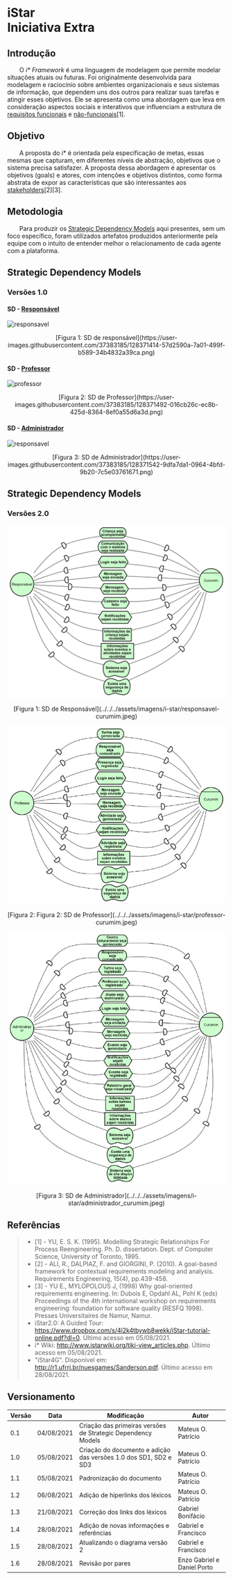 
# iStar <br> <span class="rotulo-extra">Iniciativa Extra</span>

## Introdução

&emsp;&emsp;O  _i* Framework_  é uma linguagem de modelagem que permite modelar situações atuais ou futuras. Foi originalmente desenvolvida para modelagem e raciocínio sobre ambientes organizacionais e seus sistemas de informação, que dependem uns dos outros para realizar suas tarefas e atingir esses objetivos. Ele se apresenta como uma abordagem que leva em consideração aspectos sociais e interativos que influenciam a estrutura de [requisitos funcionais](../../priorizacao/moscow/#requisitos-funcionais) e [não-funcionais](../../priorizacao/moscow/#requisitos-nao-funcionais)[1].

## Objetivo

&emsp;&emsp;A proposta do i* é orientada pela especificação de metas, essas mesmas que capturam, em diferentes níveis de abstração, objetivos que o sistema precisa satisfazer. A proposta dessa abordagem é apresentar os objetivos (goals) e atores, com intenções e objetivos distintos, como forma abstrata de expor as características que são interessantes aos [stakeholders](../lexicos/#lexico-stakeholder)[2][3].

## Metodologia

&emsp;&emsp;Para produzir os [Strategic Dependency Models](http://istarwiki.org/tiki-index.php?page=Strategic+Dependency+%28SD%29+Model) aqui presentes, sem um foco específico, foram utilizados artefatos produzidos anteriormente pela equipe com o intuito de entender melhor o relacionamento de cada agente com a plataforma.

## Strategic Dependency Models

### Versões 1.0

#### SD - [Responsável](../lexicos/#lexico-responsavel)
![responsavel](https://user-images.githubusercontent.com/37383185/128371414-57d2590a-7a01-499f-b589-34b4832a39ca.png)
<center>[Figura 1: SD de responsável](https://user-images.githubusercontent.com/37383185/128371414-57d2590a-7a01-499f-b589-34b4832a39ca.png)</center>

#### SD - [Professor](../lexicos/#lexico-professor)
![professor](https://user-images.githubusercontent.com/37383185/128371492-016cb26c-ec8b-425d-8364-8ef0a55d6a3d.png)
<center>[Figura 2: SD de Professor](https://user-images.githubusercontent.com/37383185/128371492-016cb26c-ec8b-425d-8364-8ef0a55d6a3d.png)</center>

#### SD - [Administrador](../lexicos/#lexico-administrador)
![responsavel](https://user-images.githubusercontent.com/37383185/128371542-9dfa7da1-0964-4bfd-9b20-7c5e03761671.png)
<center>[Figura 3: SD de Administrador](https://user-images.githubusercontent.com/37383185/128371542-9dfa7da1-0964-4bfd-9b20-7c5e03761671.png)</center>

## Strategic Dependency Models

### Versões 2.0

![responsavel](../../../assets/imagens/i-star/responsavel-curumim.jpeg)

<center>[Figura 1: SD de Responsável](../../../assets/imagens/i-star/responsavel-curumim.jpeg)</center>

![professor](../../../assets/imagens/i-star/professor-curumim.jpeg)

<center>[Figura 2: Figura 2: SD de Professor](../../../assets/imagens/i-star/professor-curumim.jpeg)</center>

![administrador](../../../assets/imagens/i-star/administrador_curumim.jpeg)

<center>[Figura 3: SD de Administrador](../../../assets/imagens/i-star/administrador_curumim.jpeg)</center>

## Referências

> - [1] - YU, E. S. K. (1995). Modelling Strategic Relationships For Process Reengineering. Ph. D. dissertation. Dept. of Computer Science, University of Toronto, 1995.
> - [2] - ALI, R., DALPIAZ, F. and GIORGINI, P. (2010). A goal-based framework for contextual requirements modeling and analysis. Requirements Engineering, 15(4), pp.439-458.
> - [3] - YU E., MYLOPOLOUS J, (1998) Why goal-oriented requirements engineering. In: Dubois E, Opdahl AL, Pohl K (eds) Proceedings of the 4th international workshop on requirements engineering: foundation for software quality (RESFQ 1998). Presses Universitaires de Namur, Namur.
> - iStar2.0: A Guided Tour: https://www.dropbox.com/s/4l2k4tbywb8wekk/iStar-tutorial-online.pdf?dl=0. Último acesso em 05/08/2021.
> - i* Wiki: http://www.istarwiki.org/tiki-view_articles.php. Último acesso em 05/08/2021.
> - "iStar4G". Disponível em: http://r1.ufrrj.br/nuesgames/Sanderson.pdf. Último acesso em 28/08/2021.


## Versionamento
| Versão | Data | Modificação | Autor |
|--|--|--|--|
|0.1|04/08/2021| Criação das primeiras versões de Strategic Dependency Models | Mateus O. Patrício |
|1.0|05/08/2021| Criação do documento e adição das versões 1.0 dos SD1, SD2 e SD3 | Mateus O. Patrício |
|1.1|05/08/2021| Padronização do documento | Mateus O. Patrício |
|1.2|06/08/2021| Adição de hiperlinks dos léxicos | Mateus O. Patrício |
|1.3|21/08/2021| Correção dos links dos léxicos | Gabriel Bonifácio |
|1.4|28/08/2021| Adição de novas informações e referências | Gabriel e Francisco |
|1.5|28/08/2021| Atualizando o diagrama versão 2| Gabriel e Francisco |
|1.6|28/08/2021| Revisão por pares | Enzo Gabriel e Daniel Porto |